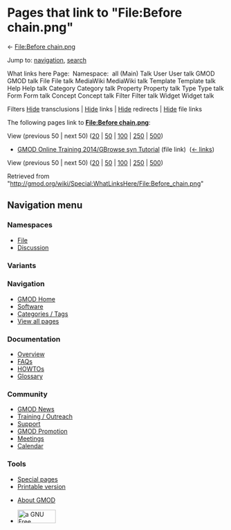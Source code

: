 <div id="mw-page-base" class="noprint">

</div>

<div id="mw-head-base" class="noprint">

</div>

<div id="content" class="mw-body" role="main">

<span id="top"></span>

<div id="mw-js-message" style="display:none;">

</div>



# <span dir="auto">Pages that link to "File:Before chain.png"</span>

<div id="bodyContent">

<div id="contentSub">

← [File:Before
chain.png](/wiki/File:Before_chain.png "File:Before chain.png")

</div>

<div id="jump-to-nav" class="mw-jump">

Jump to: [navigation](#mw-navigation), [search](#p-search)

</div>

<div id="mw-content-text">

What links here Page:  Namespace:  all (Main) Talk User User talk GMOD
GMOD talk File File talk MediaWiki MediaWiki talk Template Template talk
Help Help talk Category Category talk Property Property talk Type Type
talk Form Form talk Concept Concept talk Filter Filter talk Widget
Widget talk

Filters
[Hide](/mediawiki/index.php?title=Special:WhatLinksHere/File:Before_chain.png&hidetrans=1 "Special:WhatLinksHere/File:Before chain.png")
transclusions \|
[Hide](/mediawiki/index.php?title=Special:WhatLinksHere/File:Before_chain.png&hidelinks=1 "Special:WhatLinksHere/File:Before chain.png")
links \|
[Hide](/mediawiki/index.php?title=Special:WhatLinksHere/File:Before_chain.png&hideredirs=1 "Special:WhatLinksHere/File:Before chain.png")
redirects \|
[Hide](/mediawiki/index.php?title=Special:WhatLinksHere/File:Before_chain.png&hideimages=1 "Special:WhatLinksHere/File:Before chain.png")
file links

The following pages link to **[File:Before
chain.png](/wiki/File:Before_chain.png "File:Before chain.png")**:

View (previous 50 \| next 50)
([20](/mediawiki/index.php?title=Special:WhatLinksHere/File:Before_chain.png&limit=20 "Special:WhatLinksHere/File:Before chain.png")
\|
[50](/mediawiki/index.php?title=Special:WhatLinksHere/File:Before_chain.png&limit=50 "Special:WhatLinksHere/File:Before chain.png")
\|
[100](/mediawiki/index.php?title=Special:WhatLinksHere/File:Before_chain.png&limit=100 "Special:WhatLinksHere/File:Before chain.png")
\|
[250](/mediawiki/index.php?title=Special:WhatLinksHere/File:Before_chain.png&limit=250 "Special:WhatLinksHere/File:Before chain.png")
\|
[500](/mediawiki/index.php?title=Special:WhatLinksHere/File:Before_chain.png&limit=500 "Special:WhatLinksHere/File:Before chain.png"))

- [GMOD Online Training 2014/GBrowse syn
  Tutorial](/wiki/GMOD_Online_Training_2014/GBrowse_syn_Tutorial "GMOD Online Training 2014/GBrowse syn Tutorial")
  (file link) ‎ <span class="mw-whatlinkshere-tools">([←
  links](/mediawiki/index.php?title=Special:WhatLinksHere&target=GMOD+Online+Training+2014%2FGBrowse+syn+Tutorial "Special:WhatLinksHere"))</span>

View (previous 50 \| next 50)
([20](/mediawiki/index.php?title=Special:WhatLinksHere/File:Before_chain.png&limit=20 "Special:WhatLinksHere/File:Before chain.png")
\|
[50](/mediawiki/index.php?title=Special:WhatLinksHere/File:Before_chain.png&limit=50 "Special:WhatLinksHere/File:Before chain.png")
\|
[100](/mediawiki/index.php?title=Special:WhatLinksHere/File:Before_chain.png&limit=100 "Special:WhatLinksHere/File:Before chain.png")
\|
[250](/mediawiki/index.php?title=Special:WhatLinksHere/File:Before_chain.png&limit=250 "Special:WhatLinksHere/File:Before chain.png")
\|
[500](/mediawiki/index.php?title=Special:WhatLinksHere/File:Before_chain.png&limit=500 "Special:WhatLinksHere/File:Before chain.png"))

</div>

<div class="printfooter">

Retrieved from
"<http://gmod.org/wiki/Special:WhatLinksHere/File:Before_chain.png>"

</div>

<div id="catlinks" class="catlinks catlinks-allhidden">

</div>

<div class="visualClear">

</div>

</div>

</div>

<div id="mw-navigation">

## Navigation menu

<div id="mw-head">



<div id="left-navigation">

<div id="p-namespaces" class="vectorTabs" role="navigation"
aria-labelledby="p-namespaces-label">

### Namespaces

- <span id="ca-nstab-image"><a href="/wiki/File:Before_chain.png" accesskey="c"
  title="View the file page [c]">File</a></span>
- <span id="ca-talk"><a
  href="/mediawiki/index.php?title=File_talk:Before_chain.png&amp;action=edit&amp;redlink=1"
  accesskey="t"
  title="Discussion about the content page [t]">Discussion</a></span>

</div>

<div id="p-variants" class="vectorMenu emptyPortlet" role="navigation"
aria-labelledby="p-variants-label">

### 

### Variants[](#)

<div class="menu">

</div>

</div>

</div>

<div id="right-navigation">





</div>



</div>

</div>

</div>

<div id="mw-panel">

<div id="p-logo" role="banner">

<a href="/wiki/Main_Page"
style="background-image: url(http://gmod.org/images/GMOD-cogs.png);"
title="Visit the main page"></a>

</div>

<div id="p-Navigation" class="portal" role="navigation"
aria-labelledby="p-Navigation-label">

### Navigation

<div class="body">

- <span id="n-GMOD-Home">[GMOD Home](/wiki/Main_Page)</span>
- <span id="n-Software">[Software](/wiki/GMOD_Components)</span>
- <span id="n-Categories-.2F-Tags">[Categories /
  Tags](/wiki/Categories)</span>
- <span id="n-View-all-pages">[View all
  pages](/wiki/Special:AllPages)</span>

</div>

</div>

<div id="p-Documentation" class="portal" role="navigation"
aria-labelledby="p-Documentation-label">

### Documentation

<div class="body">

- <span id="n-Overview">[Overview](/wiki/Overview)</span>
- <span id="n-FAQs">[FAQs](/wiki/Category:FAQ)</span>
- <span id="n-HOWTOs">[HOWTOs](/wiki/Category:HOWTO)</span>
- <span id="n-Glossary">[Glossary](/wiki/Glossary)</span>

</div>

</div>

<div id="p-Community" class="portal" role="navigation"
aria-labelledby="p-Community-label">

### Community

<div class="body">

- <span id="n-GMOD-News">[GMOD News](/wiki/GMOD_News)</span>
- <span id="n-Training-.2F-Outreach">[Training /
  Outreach](/wiki/Training_and_Outreach)</span>
- <span id="n-Support">[Support](/wiki/Support)</span>
- <span id="n-GMOD-Promotion">[GMOD
  Promotion](/wiki/GMOD_Promotion)</span>
- <span id="n-Meetings">[Meetings](/wiki/Meetings)</span>
- <span id="n-Calendar">[Calendar](/wiki/Calendar)</span>

</div>

</div>

<div id="p-tb" class="portal" role="navigation"
aria-labelledby="p-tb-label">

### Tools

<div class="body">

- <span id="t-specialpages"><a href="/wiki/Special:SpecialPages" accesskey="q"
  title="A list of all special pages [q]">Special pages</a></span>
- <span id="t-print"><a
  href="/mediawiki/index.php?title=Special:WhatLinksHere/File:Before_chain.png&amp;printable=yes"
  rel="alternate" accesskey="p"
  title="Printable version of this page [p]">Printable version</a></span>

</div>

</div>

</div>

</div>

<div id="footer" role="contentinfo">

- <span id="footer-places-about">[About
  GMOD](/wiki/GMOD:About "GMOD:About")</span>

<!-- -->

- <span id="footer-copyrightico">[<img src="http://www.gnu.org/graphics/gfdl-logo-small.png" width="88"
  height="31" alt="a GNU Free Documentation License" />](http://www.gnu.org/licenses/fdl-1.3.html)</span>




</div>
